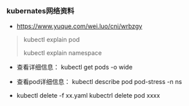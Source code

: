 ### kubernates网络资料

- https://www.yuque.com/wei.luo/cni/wrbzgy





> kubectl explain pod
> 
> kubectl explain namespace

- 查看详细信息：  kubectl get pods -o wide

- 查看pod详细信息： kubectl describe pod pod-stress -n ns

- kubectl delete -f xx.yaml     kubectrl delete pod xxxx
